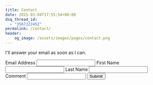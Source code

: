 ```yaml
---
title: Contact
date: 2015-03-04T17:55:54+00:00
dsq_thread_id:
  - "3567222452"
permalink: /contact/
header:
    og_image: /assets/images/pages/contact.png
---
```

I'll answer your email as soon as I can.

<form action="https://formcarry.com/s/2jcNsRKCJy" method="POST" accept-charset="UTF-8" >
Email Address
<input type="email" name="email"><!-- use this to reply visitors and prevent spam via akismet --> 
First Name
<input type="text" name="given-name">
Last Name
<input type="text" name="family-name">
Comment
<input type="text" name="comment">
<input type="hidden" name="_gotcha"><!-- use this to prevent spam -->
<input type="submit" class="btn" />
</form>

